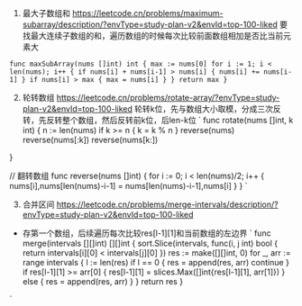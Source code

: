 1. 最大子数组和
https://leetcode.cn/problems/maximum-subarray/description/?envType=study-plan-v2&envId=top-100-liked
要找最大连续子数组的和，遍历数组的时候每次比较前面数组相加是否比当前元素大

`
func maxSubArray(nums []int) int {
    max := nums[0]
    for i := 1; i < len(nums); i++ {
        if nums[i] + nums[i-1] > nums[i] {
            nums[i] += nums[i-1]
        }
        if nums[i] > max {
            max = nums[i]
        }
    }
    return max
}
`

2. 轮转数组
https://leetcode.cn/problems/rotate-array/?envType=study-plan-v2&envId=top-100-liked
轮转k位，先与数组大小取模，分成三次反转，先反转整个数组，然后反转前k位，后len-k位
`
func rotate(nums []int, k int)  {
    n := len(nums)
    if k >=  n {
        k = k % n
    }
    reverse(nums)
    reverse(nums[:k])
    reverse(nums[k:])

}

// 翻转数组
func reverse(nums []int) {
    for i := 0; i < len(nums)/2; i++ {
        nums[i],nums[len(nums)-i-1] = nums[len(nums)-i-1],nums[i]
    }
}
`

3. 合并区间
https://leetcode.cn/problems/merge-intervals/description/?envType=study-plan-v2&envId=top-100-liked
- 存第一个数组，后续遍历每次比较res[l-1][1]和当前数组的左边界
`
func merge(intervals [][]int) [][]int {
	sort.Slice(intervals, func(i, j int) bool {
		return intervals[i][0] < intervals[j][0]
	})
	res := make([][]int, 0)
    for _, arr := range intervals {
        l := len(res)
        if l == 0 {
            res = append(res, arr)
            continue
        }
        if res[l-1][1] >= arr[0] {
            res[l-1][1] = slices.Max([]int{res[l-1][1], arr[1]})
        } else {
            res = append(res, arr)
        }
    }
	return res
}

`